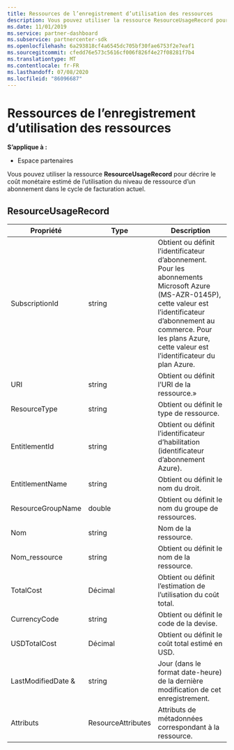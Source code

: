 ```yaml
---
title: Ressources de l’enregistrement d’utilisation des ressources
description: Vous pouvez utiliser la ressource ResourceUsageRecord pour décrire le coût monétaire estimé de l’utilisation du niveau de ressource d’un abonnement dans le cycle de facturation actuel.
ms.date: 11/01/2019
ms.service: partner-dashboard
ms.subservice: partnercenter-sdk
ms.openlocfilehash: 6a293818cf4a6545dc705bf30fae6753f2e7eaf1
ms.sourcegitcommit: cfedd76e573c5616cf006f826f4e27f08281f7b4
ms.translationtype: MT
ms.contentlocale: fr-FR
ms.lasthandoff: 07/08/2020
ms.locfileid: "86096687"
---
```

# <a name="resource-usage-record-resources"></a>Ressources de l’enregistrement d’utilisation des ressources

**S’applique à :**

- Espace partenaires

Vous pouvez utiliser la ressource **ResourceUsageRecord** pour décrire le coût monétaire estimé de l’utilisation du niveau de ressource d’un abonnement dans le cycle de facturation actuel.

## <a name="resourceusagerecord"></a>ResourceUsageRecord

| Propriété         | Type               | Description                                                                                   |
|------------------|--------------------|-----------------------------------------------------------------------------------------------|
| SubscriptionId           | string             | Obtient ou définit l’identificateur d’abonnement. Pour les abonnements Microsoft Azure (MS-AZR-0145P), cette valeur est l’identificateur d’abonnement au commerce. Pour les plans Azure, cette valeur est l’identificateur du plan Azure.                  |
| URI  | string             | Obtient ou définit l’URI de la ressource.»                                                        |
| ResourceType          | string             | Obtient ou définit le type de ressource.                                       |
| EntitlementId               | string             | Obtient ou définit l’identificateur d’habilitation (identificateur d’abonnement Azure).                                                 |
| EntitlementName             | string             | Obtient ou définit le nom du droit.                                                     |
| ResourceGroupName        | double             | Obtient ou définit le nom du groupe de ressources.   |
| Nom   | string             | Nom de la ressource. |
| Nom_ressource   | string             | Obtient ou définit le nom de la ressource. |
| TotalCost   | Décimal             | Obtient ou définit l’estimation de l’utilisation du coût total. |
| CurrencyCode   | string             | Obtient ou définit le code de la devise.                                          |
| USDTotalCost   | Décimal             | Obtient ou définit le coût total estimé en USD.                                         |
| LastModifiedDate & | string             | Jour (dans le format date-heure) de la dernière modification de cet enregistrement.                             |
| Attributs       | ResourceAttributes | Attributs de métadonnées correspondant à la ressource.                                        |                                           |
